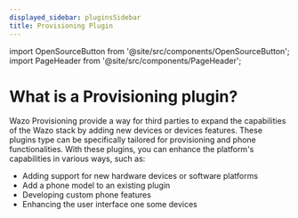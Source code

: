 ```yaml
---
displayed_sidebar: pluginsSidebar
title: Provisioning Plugin
---
```


import OpenSourceButton from '@site/src/components/OpenSourceButton';
import PageHeader from '@site/src/components/PageHeader';

<PageHeader title="Provisioning Plugin" insideContent />

# What is a Provisioning plugin?

Wazo Provisioning provide a way for third parties to expand the capabilities of the Wazo stack by adding new devices or devices features. These plugins type can be specifically tailored for provisioning and phone functionalities. With these plugins, you can enhance the platform's capabilities in various ways, such as:

- Adding support for new hardware devices or software platforms
- Add a phone model to an existing plugin
- Developing custom phone features
- Enhancing the user interface one some devices

<OpenSourceButton href="https://wazo-platform.org/uc-doc/contributors/provisioning/developing_plugins" text="Read Documentation" />


